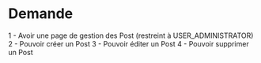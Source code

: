 # Demande

1 - Avoir une page de gestion des Post (restreint à USER_ADMINISTRATOR)
2 - Pouvoir créer un Post
3 - Pouvoir éditer un Post
4 - Pouvoir supprimer un Post